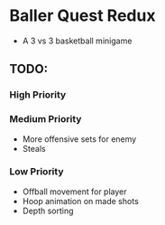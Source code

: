 # Baller Quest Redux

- A 3 vs 3 basketball minigame

## TODO:

### High Priority

### Medium Priority

- More offensive sets for enemy
- Steals

### Low Priority

- Offball movement for player
- Hoop animation on made shots
- Depth sorting
